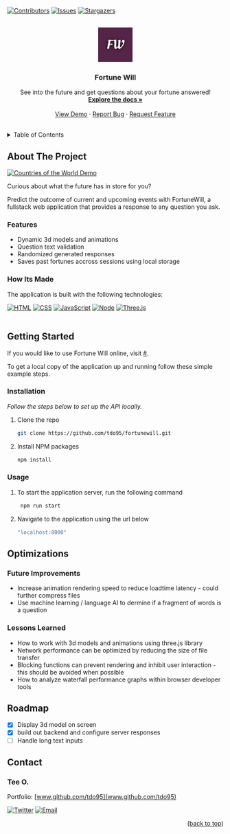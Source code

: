 <!-- This readme was adapated from a template created by Othneil Drew on Github. If you'd like to use this template visit: https://github.com/othneildrew/Best-README-Template -->
<a name="readme-top"></a>


<!-- PROJECT SHIELDS -->
<!--
*** I'm using markdown "reference style" links for readability.
*** Reference links are enclosed in brackets [ ] instead of parentheses ( ).
*** See the bottom of this document for the declaration of the reference variables
*** for contributors-url, forks-url, etc. This is an optional, concise syntax you may use.
*** https://www.markdownguide.org/basic-syntax/#reference-style-links
-->
[![Contributors][contributors-shield]][contributors-url]
[![Issues][issues-shield]][issues-url]
[![Stargazers][stars-shield]][stars-url]
<!-- [![MIT License][license-shield]][license-url] -->
<!-- [![LinkedIn][linkedin-shield]][linkedin-url] -->
<!-- [![Forks][forks-shield]][forks-url] -->


<!-- PROJECT LOGO -->
<br />
<div align="center">
  <a href="https://github.com/tdo95/fortunewill">
    <img src="FW.png" alt="Logo" width="80" height="80">
  </a>

  <h3 align="center">Fortune Will</h3>

  <p align="center">
    See into the future and get questions about your fortune answered!
    <br />
    <a href="https://github.com/tdo95/countries-of-the-world-api"><strong>Explore the docs »</strong></a>
    <br />
    <br />
    <a href="#">View Demo</a>
    ·
    <a href="https://github.com/tdo95/countries-of-the-world-api/issues">Report Bug</a>
    ·
    <a href="https://github.com/tdo95/countries-of-the-world-api/issues">Request Feature</a>
  </p>
</div>
<br />


<!-- TABLE OF CONTENTS -->
<details>
  <summary>Table of Contents</summary>
  <ol>
    <li>
      <a href="#about-the-project">About The Project</a>
      <ul>
      <li><a href="#features">Features</a></li>
        <li><a href="#how-its-made">How Its Made</a></li>
      </ul>
    </li>
    <li>
      <a href="#getting-started">Getting Started</a>
      <ul>
        <!-- <li><a href="#prerequisites">Prerequisites</a></li> -->
        <li><a href="#installation">Installation</a></li>
        <li><a href="#usage">Usage</a></li>
      </ul>
    </li>
    <li>
        <a href="#optimizations">Optimizations</a>
        <ul>
         <li><a href="#future-improvements">Future Improvements</a></li>
         <li><a href="#lessons-learned">Lessons Learned</a></li>
        </ul>
    </li>
    <li><a href="#roadmap">Roadmap</a></li>
    <!-- <li><a href="#contributing">Contributing</a></li> -->
    <!-- <li><a href="#license">License</a></li> -->
    <li><a href="#contact">Contact</a></li>
    <li><a href="#acknowledgments">Acknowledgments</a></li>
  </ol>
</details>


<!-- ABOUT THE PROJECT -->
## About The Project

[![Countries of the World Demo][product-screenshot]](#)

Curious about what the future has in store for you?

Predict the outcome of current and upcoming events with FortuneWill, a fullstack web application that provides a response to any question you ask.

### Features
- Dynamic 3d models and animations
- Question text validation
- Randomized generated responses
- Saves past fortunes accross sessions using local storage

### How Its Made

The application is built with the following technologies:

 [![HTML][HTML5]][HTML5-url]
 [![CSS][CSS3]][CSS3-url]
 [![JavaScript][Javascript]][Javascript-url]
 [![Node][Node.js]][Node.js-url]
 [![Three.js][Three.js]][Three.js-url]
<br><br>



<!-- GETTING STARTED -->
## Getting Started

If you would like to use Fortune Will online, visit [#](#). 

To get a local copy of the application up and running follow these simple example steps.

<!-- ### Prerequisites

This is an example of how to list things you need to use the software and how to install them.
* npm
  ```sh
  npm install npm@latest -g
  ``` -->

### Installation

_Follow the steps below to set up the API locally._

1. Clone the repo
   ```sh
   git clone https://github.com/tdo95/fortunewill.git
   ```
2. Install NPM packages
   ```sh
   npm install
   ```

### Usage

1. To start the application server, run the following command
   ```sh
    npm run start  
   ```
2. Navigate to the application using the url below
   ```sh
   "localhost:8000"
   ```



<!-- OPTIMIZATIONS -->
## Optimizations

### Future Improvements

- Increase animation rendering speed to reduce loadtime latency - could further compress files
- Use machine learning / language AI to dermine if a fragment of words is a question


### Lessons Learned

- How to work with 3d models and animations using three.js library
- Network performance can be optimized by reducing the size of file transfer
- Blocking functions can prevent rendering and inhibit user interaction - this should be avoided when possible
- How to analyze waterfall performance graphs within browser developer tools


<!-- ROADMAP -->
## Roadmap

- [x] Display 3d model on screen
- [x] build out backend and configure server responses
- [ ] Handle long text inputs

<!-- See the [open issues](https://github.com/tdo95/discolist/issues) for a list of proposed features (and known issues). -->


<!-- CONTRIBUTING -->
<!-- ## Contributing

Contributions are what make the open source community such an amazing place to learn, inspire, and create. Any contributions you make are **greatly appreciated**.

If you have a suggestion that would make this better, please fork the repo and create a pull request. You can also simply open an issue with the tag "enhancement".
Don't forget to give the project a star! Thanks again!

1. Fork the Project
2. Create your Feature Branch (`git checkout -b feature/AmazingFeature`)
3. Commit your Changes (`git commit -m 'Add some AmazingFeature'`)
4. Push to the Branch (`git push origin feature/AmazingFeature`)
5. Open a Pull Request

<p align="right">(<a href="#readme-top">back to top</a>)</p> -->


<!-- CONTACT -->
## Contact

### **Tee O.**
Portfolio: [www.github.com/tdo95](www.github.com/tdo95)

[![Twitter][twitter-shield]][twitter-url]
[![Email][email-shield]][email-url]

<p align="right">(<a href="#readme-top">back to top</a>)</p>


<!-- ACKNOWLEDGMENTS -->
<!-- ## Acknowledgments

Use this space to list resources you find helpful and would like to give credit to. I've included a few of my favorites to kick things off!

* [Choose an Open Source License](https://choosealicense.com)
* [GitHub Emoji Cheat Sheet](https://www.webpagefx.com/tools/emoji-cheat-sheet)
* [Malven's Flexbox Cheatsheet](https://flexbox.malven.co/)
* [Malven's Grid Cheatsheet](https://grid.malven.co/)
* [Img Shields](https://shields.io)
* [GitHub Pages](https://pages.github.com)
* [Font Awesome](https://fontawesome.com)
* [React Icons](https://react-icons.github.io/react-icons/search)

<p align="right">(<a href="#readme-top">back to top</a>)</p> -->





<!-- MARKDOWN LINKS & IMAGES -->
<!-- https://www.markdownguide.org/basic-syntax/#reference-style-links -->
<!-- Ready-Made Badges: https://github.com/Ileriayo/markdown-badges -->
[contributors-shield]: https://img.shields.io/github/contributors/tdo95/fortunewill.svg?style=for-the-badge
[contributors-url]: https://github.com/tdo95/fortunewill/graphs/contributors
[forks-shield]: https://img.shields.io/github/forks/tdo95/fortunewill.svg?style=for-the-badge
[forks-url]: https://github.com/tdo95/fortunewill/network/members
[stars-shield]: https://img.shields.io/github/stars/tdo95/fortunewill.svg?style=for-the-badge
[stars-url]: https://github.com/tdo95/fortunewill/stargazers
[issues-shield]: https://img.shields.io/github/issues/tdo95/fortunewill.svg?style=for-the-badge
[issues-url]: https://github.com/tdo95/fortunewill/issues
[license-shield]: https://img.shields.io/github/license/tdo95/fortunewill.svg?style=for-the-badge
[license-url]: https://github.com/tdo95/fortunewill/blob/master/LICENSE.txt

<!-- SOCIALS BADGES -->
[linkedin-shield]: https://img.shields.io/badge/-LinkedIn-black.svg?style=for-the-badge&logo=linkedin&colorB=555
[linkedin-url]: https://linkedin.com/in/tee-o
[twitter-shield]: https://img.shields.io/badge/Twitter-%231DA1F2.svg?style=for-the-badge&logo=Twitter&logoColor=white
[twitter-url]: https://twitter.com/teeintech
[email-shield]: https://img.shields.io/badge/tdopress@gmail.com-000000?style=for-the-badge&logo=gmail&logoColor=white
[email-url]: mailto:tdopress@gmail.com

<!-- DEMO IMAGE -->
[product-screenshot]: /fw-gif.gif

<!-- LIBRARIES BADGES -->
[Next.js]: https://img.shields.io/badge/next.js-000000?style=for-the-badge&logo=nextdotjs&logoColor=white
[Next-url]: https://nextjs.org/
[React.js]: https://img.shields.io/badge/React-20232A?style=for-the-badge&logo=react&logoColor=61DAFB
[React-url]: https://reactjs.org/
[Vue.js]: https://img.shields.io/badge/Vue.js-35495E?style=for-the-badge&logo=vuedotjs&logoColor=4FC08D
[Vue-url]: https://vuejs.org/
[Angular.io]: https://img.shields.io/badge/Angular-DD0031?style=for-the-badge&logo=angular&logoColor=white
[Angular-url]: https://angular.io/
[Svelte.dev]: https://img.shields.io/badge/Svelte-4A4A55?style=for-the-badge&logo=svelte&logoColor=FF3E00
[Svelte-url]: https://svelte.dev/
[Laravel.com]: https://img.shields.io/badge/Laravel-FF2D20?style=for-the-badge&logo=laravel&logoColor=white
[Laravel-url]: https://laravel.com
[Bootstrap.com]: https://img.shields.io/badge/Bootstrap-563D7C?style=for-the-badge&logo=bootstrap&logoColor=white
[Bootstrap-url]: https://getbootstrap.com
[JQuery.com]: https://img.shields.io/badge/jQuery-0769AD?style=for-the-badge&logo=jquery&logoColor=white
[JQuery-url]: https://jquery.com 
[HTML5]: https://img.shields.io/badge/html5-%23E34F26.svg?style=for-the-badge&logo=html5&logoColor=white
[HTML5-url]: https://developer.mozilla.org/en-US/docs/Glossary/HTML5
[JavaScript]: https://img.shields.io/badge/javascript-090909.svg?style=for-the-badge&logo=javascript&logoColor=%23F7DF1E
[Javascript-url]: https://developer.mozilla.org/en-US/docs/Web/JavaScript
[CSS3]: https://img.shields.io/badge/css3-%231572B6.svg?style=for-the-badge&logo=css3&logoColor=white
[CSS3-url]: https://developer.mozilla.org/en-US/docs/Web/CSS
[Node.js]: https://img.shields.io/badge/node.js-333333?style=for-the-badge&logo=node.js&logoColor=44883e
[Node.js-url]: https://nodejs.org/en/
[Express.js]: https://img.shields.io/badge/express.js-%23404d59.svg?style=for-the-badge&logo=express&logoColor=%2361DAFB
[Express.js-url]: https://expressjs.com/
[Axios]: https://img.shields.io/badge/axios-7c00e2.svg?style=for-the-badge&logo=axios&logoColor=white
[Axios-url]: https://axios-http.com/docs/intro
[Cheerio]: https://img.shields.io/badge/cheerio-000000.svg?style=for-the-badge&logo=cheerio&logoColor=white
[Cheerio-url]: https://cheerio.js.org/
[Three.js]: https://img.shields.io/badge/threejs-black?style=for-the-badge&logo=three.js&logoColor=white
[Three.js-url]: https://threejs.org/

<!-- EXTRAS -->
[Spotify-api]: https://img.shields.io/badge/Spotify%20API-000000?style=for-the-badge&logo=spotify&logoColor=1DB954
[Spotify-url]: https://developer.spotify.com/documentation/web-api/quick-start/ 


